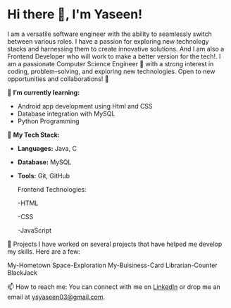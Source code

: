# Hi there 👋, I'm Yaseen!
I am a versatile software engineer with the ability to seamlessly switch between various roles. I have a passion for exploring new technology stacks and harnessing them to create innovative solutions.
And I am also a Frontend Developer who will work to make a better version for the tech!.
I am a passionate Computer Science Engineer 🔧 with a strong interest in coding, problem-solving, and exploring new technologies. Open to new opportunities and collaborations! 🚀

🌱 **I’m currently learning:**
- Android app development using Html and CSS
- Database integration with MySQL
- Python Programming

💼 **My Tech Stack:**
- **Languages:** Java, C
- **Database:** MySQL
- **Tools:** Git, GitHub

  Frontend Technologies:
  
  -HTML
  
  -CSS
  
  -JavaScript

🎯 Projects
I have worked on several projects that have helped me develop my skills. Here are a few:

My-Hometown
Space-Exploration
My-Buisiness-Card
Librarian-Counter
BlackJack

📫 How to reach me:
You can connect with me on [LinkedIn](https://www.linkedin.com/in/shaik-yaseen-17aa73262/) or drop me an email at ysyaseen03@gmail.com.
